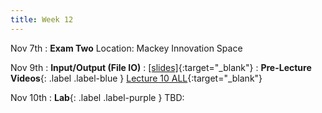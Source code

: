 ```yaml
---
title: Week 12
---
```

Nov 7th
: **Exam Two** Location: Mackey Innovation Space

Nov 9th
: **Input/Output (File IO)**
  : [\[slides\]](){:target="_blank"}
: **Pre-Lecture Videos**{: .label .label-blue } [Lecture 10 ALL](https://youtube.com/playlist?list=PLr509y092L2_xEgUjdPCRvYh-bCyzJ6Oi){:target="_blank"}


Nov 10th
: **Lab**{: .label .label-purple } TBD:

